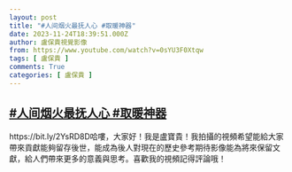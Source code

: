 ```yaml
---
layout: post
title: "#人间烟火最抚人心 #取暖神器"
date: 2023-11-24T18:39:51.000Z
author: 盧保貴視覺影像
from: https://www.youtube.com/watch?v=0sYU3F0Xtqw
tags: [ 盧保貴 ]
comments: True
categories: [ 盧保貴 ]
---
```

<!--1700851191000-->
[#人间烟火最抚人心 #取暖神器](https://www.youtube.com/watch?v=0sYU3F0Xtqw)
------

<div>
https://bit.ly/2YsRD8D哈嘍，大家好！我是盧寶貴！我拍攝的視頻希望能給大家帶來貢獻能夠留存後世，能成為後人對現在的歷史參考期待影像能為將來保留文獻，給人們帶來更多的意義與思考。喜歡我的視頻記得評論哦！
</div>
